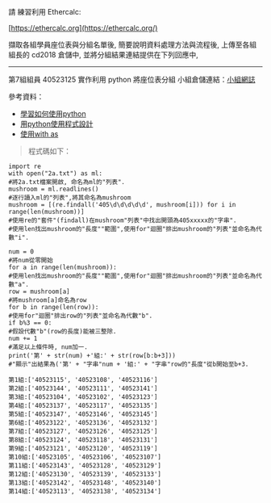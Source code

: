 請
練習利用 Ethercalc:

[https://ethercalc.org](https://ethercalc.org/)

擷取各組學員座位表與分組名單後, 簡要說明資料處理方法與流程後, 上傳至各組組長的 cd2018 倉儲中, 並將分組結果連結提供在下列回應中,

---

第7組組員 40523125 實作利用 python 將座位表分組
小組倉儲連結：[小組網誌](https://github.com/s40523125/cd2018)

參考資料：

* [學習如何使用python](https://chusiang.gitbooks.io/using-python/ListAndTuple.html)
* [用python使用程式設計](https://blog.kdchang.cc/2017/08/15/learning-programming-and-coding-with-python-list-tuple-dict-set/)
* [使用with as](https://openhome.cc/Gossip/Python/WithAs.html)

> 程式碼如下：

```
import re
with open("2a.txt") as ml:
#將2a.txt檔案開啟, 命名為ml的"列表".
mushroom = ml.readlines()
#逐行讀入ml的"列表",將其命名為mushroom
mushroom = [(re.findall('405\d\d\d\d\d', mushroom[i])) for i in range(len(mushroom))]
#使用re的"套件"(findall)在mushroom"列表"中找出開頭為405xxxxx的"字串".
#使用len找出mushroom的"長度""範圍",使用for"迴圈"排出mushroom的"列表"並命名為代數"i".

num = 0
#將num從零開始
for a in range(len(mushroom)):
#使用len找出mushroom的"長度""範圍",使用for"迴圈"排出mushroom的"列表"並命名為代數"a".
row = mushroom[a]
#將mushroom[a]命名為row
for b in range(len(row)):
#使用for"迴圈"排出row的"列表"並命名為代數"b".
if b%3 == 0:
#假設代數"b"(row的長度)能被三整除.
num += 1
#滿足以上條件時, num加一.
print('第' + str(num) +'組:' + str(row[b:b+3]))
#"顯示"出結果為('第' + "字串"num + '組:' + "字串"row的"長度"從b開始至b+3.
```

```
第1組:['40523115', '40523108', '40523116']
第2組:['40523144', '40523111', '40523141']
第3組:['40523104', '40523102', '40523123']
第4組:['40523137', '40523117', '40523135']
第5組:['40523147', '40523146', '40523145']
第6組:['40523122', '40523136', '40523132']
第7組:['40523127', '40523126', '40523125']
第8組:['40523124', '40523118', '40523131']
第9組:['40523121', '40523120', '40523119']
第10組:['40523105', '40523106', '40523107']
第11組:['40523143', '40523128', '40523129']
第12組:['40523130', '40523139', '40523133']
第13組:['40523142', '40523148', '40523140']
第14組:['40523113', '40523138', '40523134']
```
